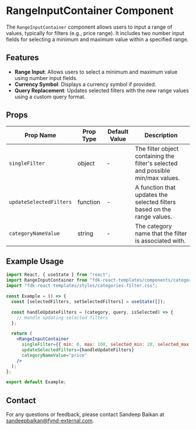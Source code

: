 # RangeInputContainer Component

The `RangeInputContainer` component allows users to input a range of values, typically for filters (e.g., price range). It includes two number input fields for selecting a minimum and maximum value within a specified range.

## Features
- **Range Input**: Allows users to select a minimum and maximum value using number input fields.
- **Currency Symbol**: Displays a currency symbol if provided.
- **Query Replacement**: Updates selected filters with the new range values using a custom query format.

## Props

| Prop Name               | Prop Type | Default Value | Description                                                                                      |
|-------------------------|-----------|---------------|--------------------------------------------------------------------------------------------------|
| `singleFilter`           | object    | -             | The filter object containing the filter's selected and possible min/max values.                 |
| `updateSelectedFilters`  | function  | -             | A function that updates the selected filters based on the range values.                          |
| `categoryNameValue`      | string    | -             | The category name that the filter is associated with.                                            |

## Example Usage
```jsx
import React, { useState } from "react";
import RangeInputContainer from "fdk-react-templates/components/categories-filter/range-input-container/range-input-container";
import "fdk-react-templates/styles/categories-filter.css";

const Example = () => {
  const [selectedFilters, setSelectedFilters] = useState([]);

  const handleUpdateFilters = (category, query, isSelected) => {
    // Handle updating selected filters
  };

  return (
    <RangeInputContainer
      singleFilter={{ min: 0, max: 100, selected_min: 20, selected_max: 80, currency_symbol: "$" }}
      updateSelectedFilters={handleUpdateFilters}
      categoryNameValue="price"
    />
  );
};

export default Example;

```

## Contact

For any questions or feedback, please contact Sandeep Baikan at [sandeepbaikan@fynd-external.com](mailto:sandeepbaikan@fynd-external.com).
